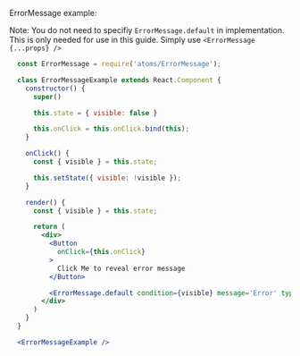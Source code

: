 ErrorMessage example:

Note: You do not need to specifiy `ErrorMessage.default` in implementation. This is only needed for use in this guide.
Simply use `<ErrorMessage {...props} />`

```jsx
  const ErrorMessage = require('atoms/ErrorMessage');

  class ErrorMessageExample extends React.Component {
    constructor() {
      super()

      this.state = { visible: false }

      this.onClick = this.onClick.bind(this);
    }

    onClick() {
      const { visible } = this.state;

      this.setState({ visible: !visible });
    }

    render() {
      const { visible } = this.state;

      return (
        <div>
          <Button
            onClick={this.onClick}
          >
            Click Me to reveal error message
          </Button>

          <ErrorMessage.default condition={visible} message='Error' type='warning' />
        </div>
      )
    }
  }

  <ErrorMessageExample />
```
